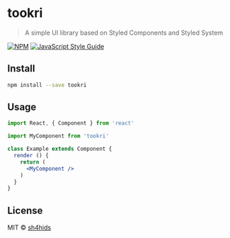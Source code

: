 # tookri

> A simple UI library based on Styled Components and Styled System

[![NPM](https://img.shields.io/npm/v/tookri.svg)](https://www.npmjs.com/package/tookri) [![JavaScript Style Guide](https://img.shields.io/badge/code_style-standard-brightgreen.svg)](https://standardjs.com)

## Install

```bash
npm install --save tookri
```

## Usage

```jsx
import React, { Component } from 'react'

import MyComponent from 'tookri'

class Example extends Component {
  render () {
    return (
      <MyComponent />
    )
  }
}
```

## License

MIT © [sh4hids](https://github.com/sh4hids)
